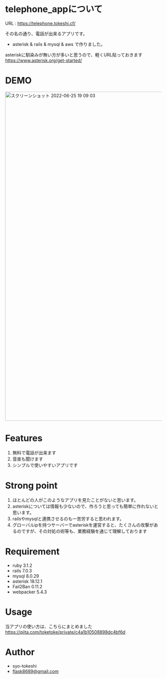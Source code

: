 # telephone_appについて

URL : https://telephone.tokeshi.cf/  

その名の通り、電話が出来るアプリです。  
* asterisk & rails & mysql & aws で作りました。  

asteriskに馴染みが無い方が多いと思うので、軽くURL貼っておきます  
https://www.asterisk.org/get-started/

# DEMO

<img width="1057" alt="スクリーンショット 2022-06-25 19 09 03" src="https://user-images.githubusercontent.com/54713809/175769027-a2a15200-3549-4e95-8ed5-4be0d821d241.png">

# Features

1. 無料で電話が出来ます
2. 音楽も聞けます
3. シンプルで使いやすいアプリです

# Strong point

1. ほとんどの人がこのようなアプリを見たことがないと思います。
2. asteriskについては情報も少ないので、作ろうと思っても簡単に作れないと思います。
3. railsやmysqlと連携させるのも一苦労すると思われます。
4. グローバルipを持つサーバーでasteriskを運営すると、たくさんの攻撃があるのですが、その対処の術等も、業務経験を通じて理解しております

# Requirement

* ruby 3.1.2
* rails 7.0.3
* mysql 8.0.29
* asterisk 18.12.1
* Fail2Ban 0.11.2
* webpacker 5.4.3

# Usage

当アプリの使い方は、こちらにまとめました
https://qiita.com/toketoke/private/c4a1b10508898dc4bf6d

# Author

* syo-tokeshi
* flask8689@gmail.com
